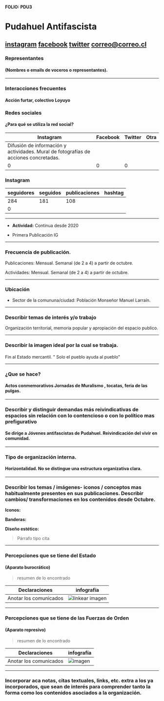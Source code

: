 #### FOLIO: PDU3
# Pudahuel Antifascista


[instagram](https://www.instagram.com/p/CFw8mShhE_c/
)
[facebook]()
[twitter]()
<correo@correo.cl>
---

### Representantes
#### (Nombres o emails de voceros o representantes).

---
### Interacciones frecuentes
#### Acción furtar, colectivo Loyuyo


### Redes sociales
#### ¿Para qué se utiliza la red social?
| Instagram | Facebook | Twitter | Otra 
|---|---|---|---|
|Difusión de información y actividades. Mural de fotografías de acciones concretadas.
|0|0| 0|

### **Instagram**
| seguidores | seguidos | publicaciones | hashtag 
|---|---|---|---|
|284|	181|	108
| 0

---

* **Actividad:**  Continua desde 2020


* Primera Publicación IG

---
### Frecuencia de publicación.

Publicaciones: Mensual. Semanal (de 2 a 4) a partir de octubre.


Actividades: Mensual. Semanal (de 2 a 4) a partir de octubre.


---
### Ubicación
* Sector de la comununa/ciudad: Población Monseñor Manuel Larraín.


---
### Describir temas de interés y/o trabajo
Organización territorial, memoria popular y apropiación del espacio publico.

---
### Describir la imagen ideal por la cual se trabaja.
#### 
Fin al Estado mercantil. " Solo el pueblo ayuda al pueblo"


---
### ¿Que se hace?
#### Actos conmemorativos Jornadas de Muralismo , tocatas, feria de las pulgas.


---
### Describir y distinguir demandas más reivindicativas de espacios sin relación con lo contencioso o con lo político mas prefigurativo
#### Se dirige a Jóvenes antifascistas de Pudahuel. Reivindicación del vivir en comunidad.


---
### Tipo de organización interna.
#### Horizontalidad. No se distingue una estructura organizativa clara.


---
### Describir los temas / imágenes- iconos / conceptos mas habitualmente presentes en sus publicaciones. Describir cambios/ transformaciones en los contenidos desde Octubre.

**Iconos:**

**Banderas:**

**Diseño estético:**

> Párrafo tipo cita 

---
### Percepciones que se tiene del Estado
#### (Aparato burocrático)
> resumen de lo encontrado

| Declaraciones | infografía | 
|---|---|
|Anotar los comunicados | ![linkear imagen]() |

---
### Percepciones que se tiene de las Fuerzas de Orden
#### (Aparato represivo)
> resumen de lo encontrado

| Declaraciones | infografía | 
|---|---|
|Anotar los comunicados | ![imagen]() |


---
### Incorporar aca notas, citas textuales, links, etc. extra a los ya incorporados, que sean de interés para comprender tanto la forma como los contenidos asociados a la organización.
